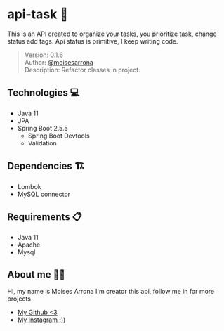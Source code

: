 # api-task 📓
This is an API created to organize your tasks, you prioritize task, change status add tags. Api status is primitive, I keep writing code.  
  
>Version: 0.1.6  
Author: [@moisesarrona](https://github.com/mosesarrona)  
Description: Refactor classes in project.

## Technologies 💻
- Java 11
- JPA
- Spring Boot 2.5.5
  - Spring Boot Devtools
  - Validation

## Dependencies 🏗️
- Lombok
- MySQL connector

## Requirements 📋
- Java 11
- Apache
- Mysql

## About me 👨‍💻
Hi, my name is Moises Arrona I'm creator this api, follow me in for more projects

- [My Github <3](https://github.com/mosesarrona)
- [My Instagram :)](https://www.instagram.com/moisesarrona/))